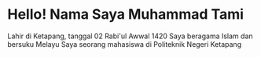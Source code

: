 # Hello! Nama Saya Muhammad Tami

Lahir di Ketapang, tanggal 02 Rabi'ul Awwal 1420
Saya beragama Islam dan bersuku Melayu
Saya seorang mahasiswa di Politeknik Negeri Ketapang